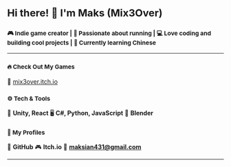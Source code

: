 # <sub>Hi there! 👋 I'm Maks (Mix3Over)</sub>

### <sub>🎮 Indie game creator | 🏃 Passionate about running | 💻 Love coding and building cool projects | 🏯 Currently learning Chinese</sub>  

---  
### <sub>🔥 Check Out My Games</sub>  
🔗 [mix3over.itch.io](https://mix3over.itch.io/)

### <sub>⚙️ Tech & Tools</sub>  
🚀 **Unity, React**
🖥️ **C#, Python, JavaScript**
🎨 **Blender**

### <sub>📌 My Profiles</sub>  
📣 **GitHub**
🎮 **Itch.io**
📧 **maksian431@gmail.com**

---

